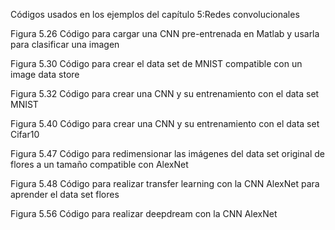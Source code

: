 
Códigos usados en los ejemplos del capítulo 5:Redes convolucionales

Figura  5.26 Código para cargar una CNN pre-entrenada en Matlab y usarla para clasificar una imagen

Figura  5.30 Código para crear el data set de MNIST compatible con un image data store

Figura  5.32 Código para crear una CNN y su entrenamiento con el data set MNIST

Figura  5.40 Código para crear una CNN y su entrenamiento con el data set Cifar10

Figura  5.47 Código para redimensionar las imágenes del data set original de flores a un tamaño compatible con AlexNet

Figura  5.48 Código para realizar transfer learning con la CNN AlexNet para aprender el data set flores

Figura  5.56 Código para realizar deepdream con la CNN AlexNet
